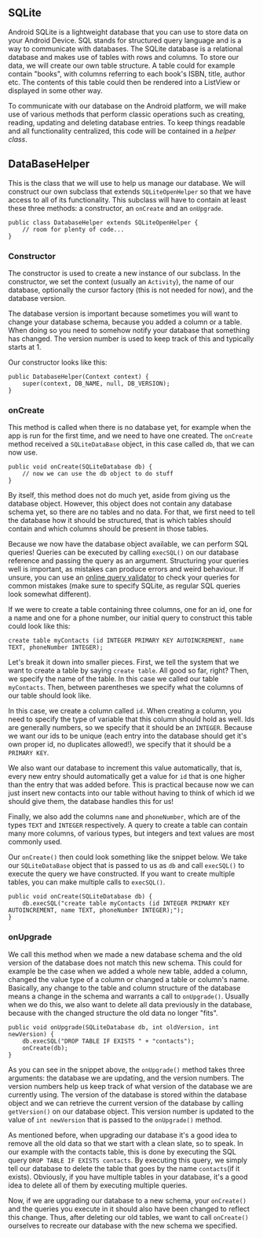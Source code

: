 ## SQLite

Android SQLite is a lightweight database that you can use to store data on your Android Device. SQL stands for structured query language and is a way to communicate with databases. The SQLite database is a relational database and makes use of tables with rows and columns. To store our data, we will create our own table structure. A table could for example contain "books", with columns referring to each book's ISBN, title, author etc. The contents of this table could then be rendered into a ListView or displayed in some other way.


To communicate with our database on the Android platform, we will make use of various methods that perform classic operations such as creating, reading, updating and deleting database entries. To keep things readable and all functionality centralized, this code will be contained in a *helper class*.

## DataBaseHelper
This is the class that we will use to help us manage our database. We will construct our own subclass that extends `SQLiteOpenHelper` so that we have access to all of its functionality. This subclass will have to contain at least these three methods: a constructor, an `onCreate` and an `onUpgrade`.

    public class DatabaseHelper extends SQLiteOpenHelper {
        // room for plenty of code...    
    }

### Constructor
The constructor is used to create a new instance of our subclass. In the constructor, we set the context (usually an `Activity`),  the name of our database, optionally the cursor factory (this is not needed for now), and the database version.

The database version is important because sometimes you will want to change your database schema, because you added a column or a table. When doing so you need to somehow notify your database that something has changed. The version number is used to keep track of this and typically starts at 1.

 Our constructor looks like this:

    public DatabaseHelper(Context context) {
        super(context, DB_NAME, null, DB_VERSION);
    }

### onCreate
This method is called when there is no database yet, for example when the app is run for the first time, and we need to have one created. The `onCreate` method received a `SQLiteDataBase` object, in this case called `db`, that we can now use.

    public void onCreate(SQLiteDatabase db) {
        // now we can use the db object to do stuff
    }

By itself, this method does not do much yet, aside from giving us the database object. However, this object does not contain any database schema yet, so there are no tables and no data. For that, we first need to tell the database how it should be structured, that is which tables should contain and which columns should be present in those tables.


Because we now have the database object available, we can perform SQL queries! Queries can be executed by calling `execSQL()` on our database reference and passing the query as an argument. Structuring your queries well is important, as mistakes can produce errors and weird behaviour. If unsure, you can use an [online query validator](http://sqlfiddle.com/) to check your queries for common mistakes (make sure to specify SQLite, as regular SQL queries look somewhat different).


If we were to create a table containing three columns, one for an id, one for a name and one for a phone number, our initial query to construct this table could look like this:


    create table myContacts (id INTEGER PRIMARY KEY AUTOINCREMENT, name TEXT, phoneNumber INTEGER);


Let's break it down into smaller pieces. First, we tell the system that we want to create a table by saying `create table`. All good so far, right? Then, we specify the name of the table. In this case we called our table `myContacts`. Then, between parentheses we specify what the columns of our table should look like.


In this case, we create a column called `id`. When creating a column, you need to specify the type of variable that this column should hold as well. Ids are generally numbers, so we specify that it should be an `INTEGER`. Because we want our ids to be unique (each entry into the database should get it's own proper id, no duplicates allowed!), we specify that it should be a `PRIMARY KEY`.


We also want our database to increment this value automatically, that is, every new entry should automatically get a value for `id` that is one higher than the entry that was added before. This is practical because now we can just insert new contacts into our table without having to think of which id we should give them, the database handles this for us!


Finally, we also add the columns `name` and `phoneNumber`, which are of the types `TEXT` and `INTEGER` respectively. A query to create a table can contain many more columns, of various types, but integers and text values are most commonly used.

Our `onCreate()` then could look something like the snippet below. We take our `SQLiteDataBase` object that is passed to us as `db` and call `execSQL()` to execute the query we have constructed. If you want to create multiple tables, you can make multiple calls to `execSQL()`.

    public void onCreate(SQLiteDatabase db) {
        db.execSQL("create table myContacts (id INTEGER PRIMARY KEY AUTOINCREMENT, name TEXT, phoneNumber INTEGER);");
    }

### onUpgrade
We call this method when we made a new database schema and the old version of the database does not match this new schema. This could for example be the case when we added a whole new table, added a column, changed the value type of a column or changed a table or column's name. Basically, any change to the table and column structure of the database means a change in the schema and warrants a call to `onUpgrade()`. Usually when we do this, we also want to delete all data previously in the database, because with the changed structure the old data no longer "fits".

    public void onUpgrade(SQLiteDatabase db, int oldVersion, int newVersion) {
        db.execSQL("DROP TABLE IF EXISTS " + "contacts");
        onCreate(db);
    }

As you can see in the snippet above, the `onUpgrade()` method takes three arguments: the database we are updating, and the version numbers. The version numbers help us keep track of what version of the database we are currently using. The version of the database is stored within the database object and we can retrieve the current version of the database by calling `getVersion()` on our database object. This version number is updated to the value of `int newVersion` that is passed to the `onUpgrade()` method.

As mentioned before, when upgrading our database it's a good idea to remove all the old data so that we start with a clean slate, so to speak. In our example with the contacts table, this is done by executing the SQL query `DROP TABLE IF EXISTS contacts`. By executing this query, we simply tell our database to delete the table that goes by the name `contacts`(if it exists). Obviously, if you have multiple tables in your database, it's a good idea to delete all of them by executing multiple queries.

Now, if we are upgrading our database to a new schema, your `onCreate()` and the queries you execute in it should also have been changed to reflect this change. Thus, after deleting our old tables, we want to call `onCreate()` ourselves to recreate our database with the new schema we specified.
